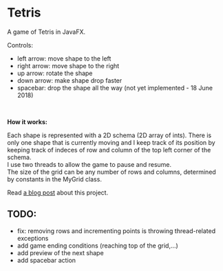 # Tetris
A game of Tetris in JavaFX.

Controls:
<ul>
<li> left arrow: move shape to the left </li>
<li> right arrow: move shape to the right </li>
<li> up arrow: rotate the shape </li>
<li> down arrow: make shape drop faster </li>
<li> spacebar: drop the shape all the way (not yet implemented - 18 June 2018) </li>
</ul>
<br>

<b>How it works:</b>
<p>
Each shape is represented with a 2D schema (2D array of ints). There is only one shape that is currently moving
and I keep track of its position by keeping track of indeces of row and column of the top left corner of the
schema. <br>
I use two threads to allow the game to pause and resume.<br>
The size of the grid can be any number of rows and columns, determined by constants in the MyGrid class.
</p>

Read [a blog post](https://lukakralj.com/tetris/) about this project.

<h2>TODO:</h2>
<p>
<ul>
<li>fix: removing rows and incrementing points is throwing thread-related exceptions</li>
<li>add game ending conditions (reaching top of the grid,...)</li>
<li>add preview of the next shape</li>
<li>add spacebar action</li>
</ul>
</p>
